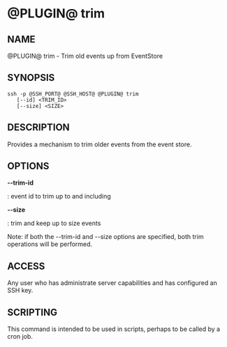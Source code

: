 @PLUGIN@ trim
=============

NAME
----
@PLUGIN@ trim - Trim old events up from EventStore

SYNOPSIS
--------
```
ssh -p @SSH_PORT@ @SSH_HOST@ @PLUGIN@ trim
   [--id] <TRIM_ID>
   [--size] <SIZE>
```

DESCRIPTION
-----------

Provides a mechanism to trim older events from the event store.

OPTIONS
-----------
**--trim-id**

: event id to trim up to and including

**--size**

: trim and keep up to size events

Note: if both the --trim-id and --size options are specified, both trim
operations will be performed.

ACCESS
------
Any user who has administrate server capabilities and has configured an SSH key.

SCRIPTING
---------
This command is intended to be used in scripts, perhaps to be called by a
cron job.
